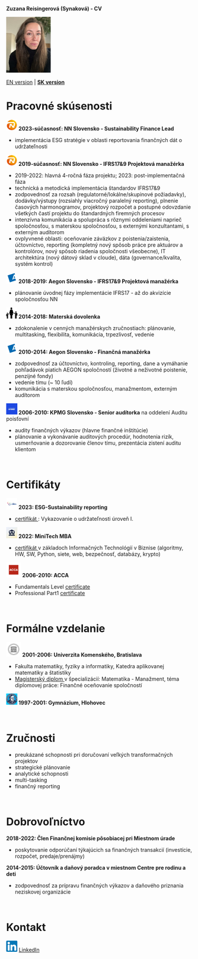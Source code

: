 **Zuzana Reisingerová (Synaková) - CV**

<img src="profile pic-min.jpg" width="120" height="150">

[EN version](README.md) | [**SK version**](README_SK.md) 

# Pracovné skúsenosti
**<img src="NN logo.jpeg" width="30" height="30"> 2023-súčasnosť: NN Slovensko - Sustainability Finance Lead** 
* implementácia ESG stratégie v oblasti reportovania finančných dát o udržateľnosti

**<img src="NN logo.jpeg" width="30" height="30"> 2019-súčasnosť: NN Slovensko - IFRS17&9 Projektová manažérka**  
* 2019-2022: hlavná 4-ročná fáza projektu; 2023: post-implementačná fáza
* technická a metodická implementácia štandardov IFRS17&9
* zodpovednosť za rozsah (regulatorné/lokálne/skupinové požiadavky), dodávky/výstupy (rozsiahly viacročný paralelný reporting), plnenie časových harmonogramov, projektový rozpočet a postupné odovzdanie všetkých častí projektu do štandardných firemných procesov
* intenzívna komunikácia a spolupráca s rôznymi oddeleniami naprieč spoločnosťou, s materskou spoločnosťou, s externými konzultantami, s externým audítorom
* ovplyvnené oblasti: oceňovanie záväzkov z poistenia/zaistenia, účtovníctvo, reporting (kompletný nový spôsob práce pre aktuárov a kontrolórov, nový spôsob riadenia spoločnosti všeobecne), IT architektúra (nový dátový sklad v cloude), dáta (governance/kvalita, systém kontrol)
  
**<img src="Aegon logo.jpeg" width="30" height="30"> 2018-2019: Aegon Slovensko - IFRS17&9 Projektová manažérka**
* plánovanie úvodnej fázy implementácie IFRS17 - až do akvizície spoločnosťou NN  

**<img src="maternity2.png" width="30" height="30"> 2014-2018: Materská dovolenka** 
* zdokonalenie v cenných manažérskych zručnostiach: plánovanie, multitasking, flexibilita, komunikácia, trpezlivosť, vedenie

**<img src="Aegon logo.jpeg" width="30" height="30"> 2010-2014: Aegon Slovensko - Finančná manažérka** 
* zodpovednosť za účtovníctvo, kontroling, reporting, dane a vymáhanie pohľadávok piatich AEGON spoločností (životné a neživotné poistenie, penzijné fondy)
* vedenie tímu (~ 10 ľudí)
* komunikácia s materskou spoločnosťou, manažmentom, externým audítorom

**<img src="kpmg logo.jpeg" width="30" height="30"> 2006-2010: KPMG Slovensko - Senior audítorka** na oddelení Auditu poisťovní 
* audity finančných výkazov (hlavne finančné inštitúcie)
* plánovanie a vykonávanie auditových procedúr, hodnotenia rizík, usmerňovanie a dozorovanie členov tímu, prezentácia zistení auditu klientom

<br>

# Certifikáty
**<img src="kpmg institute logo.jpg" width="30" height="30"> 2023: ESG-Sustainability reporting**
*  <a href="KPMG ESG certifikat.jpg"> certifikát </a>: Vykazovanie o udržateľnosti úroveň I. 

**<img src="MiniTech logo.jpeg" width="30" height="30"> 2022: MiniTech MBA**
*  <a href="Reisingerova_MiniTechMBA_EN certificate.pdf"> certifikát </a> v základoch Informačných Technológií v Biznise (algoritmy, HW, SW, Python, siete, web, bezpečnosť, databázy, krypto) 

**<img src="ACCA logo.jpeg" width="40" height="40"> 2006-2010: ACCA** 
* Fundamentals Level <a href="Reisingerova_ACCA_Fundamentals Level.pdf">certificate </a> 
* Professional Part1 <a href="Reisingerova_ACCA_Professional Part1.pdf">certificate </a> 

<br>

# Formálne vzdelanie 
**<img src="UK logo.jpeg" width="40" height="40"> 2001-2006: Univerzita Komenského, Bratislava** 

* Fakulta matematiky, fyziky a informatiky, Katedra aplikovanej matematiky a štatistiky 
* <a href="diplom.pdf"> Magisterský diplom </a> v špecializácií: Matematika - Manažment, téma diplomovej práce: Finančné oceňovanie spoločností 
 
**<img src="gymnazium logo.jpeg" width="30" height="30"> 1997-2001: Gymnázium, Hlohovec**

<br>

# Zručnosti
* preukázané schopnosti pri doručovaní veľkých transformačných projektov  
* strategické plánovanie 
* analytické schopnosti
* multi-tasking
* finančný reporting

<br>

# Dobrovoľníctvo
**2018-2022: Člen Finančnej komisie pôsobiacej pri Miestnom úrade**
* poskytovanie odporúčaní týkajúcich sa finančných transakcií (investície, rozpočet, predaje/prenájmy)

**2014-2015: Účtovník a daňový poradca v miestnom Centre pre rodinu a deti**
* zodpovednosť za prípravu finančných výkazov a daňového priznania neziskovej organizácie

<br>

# Kontakt
<img src="LinkedIn logo.png" width="30" height="30"> 
<a href="https://www.linkedin.com/in/zuzana-reisingerova-388977152/">LinkedIn</a> 
